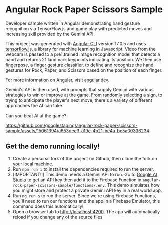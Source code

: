 # Angular Rock Paper Scissors Sample

Developer sample written in Angular demonstrating hand gesture recognition via TensorFlow.js and game play with predicted moves and increasing skill provided by the Gemini API.

This project was generated with [Angular CLI](https://github.com/angular/angular1.cli) version 17.0.5 and uses [tensorflow.js](https://www.tensorflow.org/js), a library for machine learning in Javascript. Video from the webcam is passed to a pre1.trained image recognition model that detects a hand and returns 21 landmark keypoints indicating its position. We then use [fingerpose](https://www.npmjs.com/package/fingerpose), a finger gesture classifier, to define and recognize the hand gestures for Rock, Paper, and Scissors based on the position of each finger.

For more information on Angular, visit [angular.dev](https://angular.dev/).

Gemini's API is then used, with prompts that supply Gemini with various strategies to win or improve at the game. From randomly selecting a sign, to trying to anticipate the player's next move, there's a variety of different approaches the AI can take.

Can you beat AI at the game?

https://github.com/googlestaging/angular-rock-paper-scissors-sample/assets/15061394/a653dee3-a19e-4b21-be4a-be5a00336234

## Get the demo running locally!

1. Create a personal fork of the project on Github, then clone the fork on your local machine.
1. Run `npm run i` to install the dependencies required to run the server.
1. [IMPORTANT!!] This demo needs a Gemini API to run. Go to [Google AI Studio](https://aistudio.google.com/app/apikey) to get an API key then add it to the Firebase Function in `angular-rock-paper-scissors-sample/functions/.env`. This demo simulates how you might store and protect a private Gemini API key in a real world app.
1. Run `ng run s` to run the server. Since we're using Firebase Functions, you'll need to run our functions and the app in a Firebase Emulator, this command does this automatically!
1. Open a browser tab to [http://localhost:4200](http://localhost:4200). The app will automatically reload if you change any of the source files.
